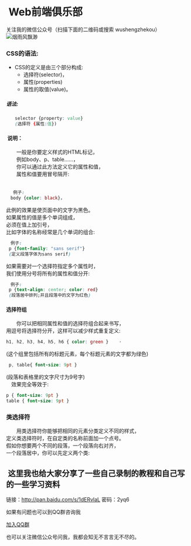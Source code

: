 #  Web前端俱乐部
关注我的微信公众号（扫描下面的二维码或搜索 wushengzhekou）  
![烟雨风飘渺](http://www.1990tu.com/i/20170616142631qqx.jpeg)

###   CSS的语法:  
*   CSS的定义是由三个部分构成:  
    *  选择符(selector)，  
    *  属性(properties)  
    *  属性的取值(value)。  
#####  语法:  
```css
　　selector {property: value}   
　　(选择符 {属性:值})
```
####  说明：
　　一般是你要定义样式的HTML标记，  
　　例如body、p、table……，  
　　你可以通过此方法定义它的属性和值，  
　　属性和值要用冒号隔开:  
　　
```css
 　例子:  
　body {color: black}， 
```
此例的效果是使页面中的文字为黑色。   
如果属性的值是多个单词组成，  
必须在值上加引号，  
比如字体的名称经常是几个单词的组合:     
```css
　例子:  
 p {font-family: "sans serif"}  
 (定义段落字体为sans serif)
```
如果需要对一个选择符指定多个属性时，    
我们使用分号将所有的属性和值分开:    
```css 
　例子:  
 p {text-align: center; color: red}  
 (段落居中排列;并且段落中的文字为红色)  
 ```
####  选择符组
　　你可以把相同属性和值的选择符组合起来书写，   
    用逗号将选择符分开，这样可以减少样式重复定义:   
```css
h1, h2, h3, h4, h5, h6 { color: green }    ·
```
   (这个组里包括所有的标题元素，每个标题元素的文字都为绿色)  
```css
 p, table{ font-size: 9pt }  
 ```
   (段落和表格里的文字尺寸为9号字)     
 　效果完全等效于:  
```css
p { font-size: 9pt }
table { font-size: 9pt }
```
###  类选择符  
　　用类选择符你能够把相同的元素分类定义不同的样式，   
    定义类选择符时，在自定类的名称前面加一个点号。    
    假如你想要两个不同的段落，一个段落向右对齐，     
    一个段落居中，你可以先定义两个类:   
  
##  这里我也给大家分享了一些自己录制的教程和自己写的一些学习资料  
链接：http://pan.baidu.com/s/1dERvlaL 密码：2yq6  

如果有问题也可以到QQ群咨询我  

[加入QQ群](http://shang.qq.com/wpa/qunwpa?idkey=7778213778b4e241a0f361e0339e91195c30ea9bff36fa9e040be091b0f3ecd0)

也可以关注微信公众号问我，我都会知无不言言无不尽的。  

